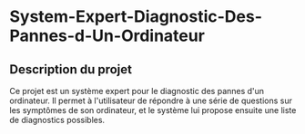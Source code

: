 # System-Expert-Diagnostic-Des-Pannes-d-Un-Ordinateur

<h2>Description du projet</h2>
Ce projet est un système expert pour le diagnostic des pannes d'un ordinateur. Il permet à l'utilisateur de répondre à une série de questions sur les symptômes de son ordinateur, et le système lui propose ensuite une liste de diagnostics possibles.
